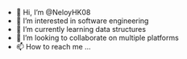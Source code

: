 - 👋 Hi, I’m @NeloyHK08
- 👀 I’m interested in software engineering
- 🌱 I’m currently learning data structures
- 💞️ I’m looking to collaborate on multiple platforms
- 📫 How to reach me ...

<!---
NeloyHK08/NeloyHK08 is a ✨ special ✨ repository because its `README.md` (this file) appears on your GitHub profile.
You can click the Preview link to take a look at your changes.
--->
